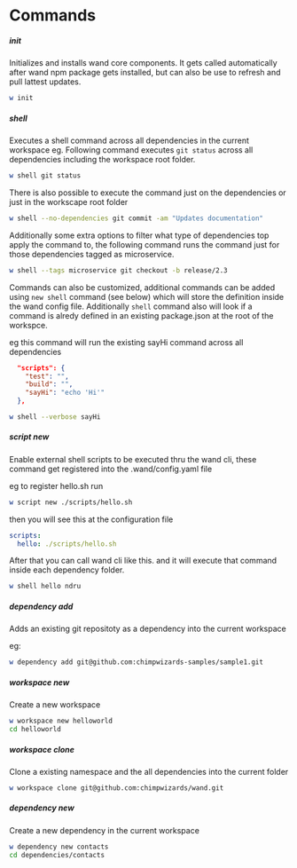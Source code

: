 # Commands


##### init

Initializes and installs wand core components. It gets called automatically after wand npm package gets installed, but can also be use to refresh and pull lattest updates.

```sh
w init
```

##### shell

Executes a shell command across all dependencies in the current workspace
eg. Following command executes `git status` across all dependencies including the workspace root folder.

```sh
w shell git status
```

There is also possible to execute the command just on the dependencies or just in the workscape root folder

```sh
w shell --no-dependencies git commit -am "Updates documentation"
```

Additionally some extra options to filter what type of dependencies top apply the command to, the following command runs the command just for those dependencies tagged as microservice.

```sh
w shell --tags microservice git checkout -b release/2.3
```

Commands can also be customized, additional commands can be added using `new shell` command (see below)  which will store the definition inside the wand config file. Additionally `shell` command also will look if a command is alredy defined in an existing package.json at the root of the workspce.

eg this command will run the existing sayHi command across all dependencies

```json
  "scripts": {
    "test": "",
    "build": "",
    "sayHi": "echo 'Hi'"
  },
```
```sh
w shell --verbose sayHi
```

##### script new

Enable external shell scripts to be executed thru the wand cli, these command get registered into the .wand/config.yaml file

eg to register hello.sh run

```sh
w script new ./scripts/hello.sh
```

then you will see this at the configuration file

```yaml
scripts:
  hello: ./scripts/hello.sh
```

After that you can call wand cli like this. and it will execute that command inside each dependency folder.

```sh
w shell hello ndru
```

##### dependency add

Adds an existing git repositoty as a dependency into the current workspace

eg:

```sh
w dependency add git@github.com:chimpwizards-samples/sample1.git
```

##### workspace new

Create a new workspace 

```sh
w workspace new helloworld
cd helloworld
```

##### workspace clone

Clone a existing namespace and the all dependencies into the current folder

```sh
w workspace clone git@github.com:chimpwizards/wand.git
```

##### dependency new

Create a new dependency in the current workspace 

```sh
w dependency new contacts
cd dependencies/contacts
```
